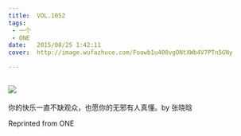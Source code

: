 ```yaml
---
title:	VOL.1052
tags:
 - 一个
 - ONE
date:	2015/08/25 1:42:11
cover:	http://image.wufazhuce.com/Foowb1u400vgONtXWb4V7PTn5GNy

---
```

![](http://image.wufazhuce.com/Foowb1u400vgONtXWb4V7PTn5GNy)
---

你的快乐一直不缺观众，也愿你的无邪有人真懂。by 张晓晗
 
Reprinted from ONE
